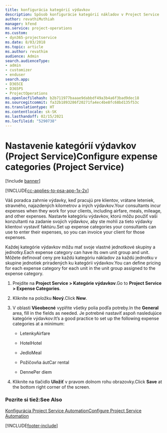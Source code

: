 ```yaml
---
title: konfigurácia kategórií výdavkov
description: Spôsob konfigurácie kategórií nákladov v Project Service
author: revathiMuthiah
manager: kfend
ms.service: project-operations
ms.custom:
- dyn365-projectservice
ms.date: 8/03/2018
ms.topic: article
ms.author: revathim
audience: Admin
search.audienceType:
- admin
- customizer
- enduser
search.app:
- D365CE
- D365PS
- ProjectOperations
ms.openlocfilehash: b2b711977baaae9dabbdf49a3b4a6f3bad9dec18
ms.sourcegitcommit: fa32b1893286f20271fa4ec4be8fc68bd135f53c
ms.translationtype: HT
ms.contentlocale: sk-SK
ms.lasthandoff: 02/15/2021
ms.locfileid: "5290738"
---
```

# <a name="configure-expense-categories-project-service"></a><span data-ttu-id="4ec15-103">Nastavenie kategórií výdavkov (Project Service)</span><span class="sxs-lookup"><span data-stu-id="4ec15-103">Configure expense categories (Project Service)</span></span>

[!include [banner](../includes/psa-now-project-operations.md)]

[!INCLUDE[cc-applies-to-psa-app-1x-2x](../includes/cc-applies-to-psa-app-1x-2x.md)]

<span data-ttu-id="4ec15-104">Váš poradca zahrnie výdavky, keď pracujú pre klientov, vrátane leteniek, stravného, najazdených kilometrov a iných výdavkov.</span><span class="sxs-lookup"><span data-stu-id="4ec15-104">Your consultants incur expenses when they work for your clients, including airfare, meals, mileage, and other expenses.</span></span> <span data-ttu-id="4ec15-105">Nastavte kategóriu výdavkov, ktorú môžu použiť vaši konzultanti na zadanie svojich výdavkov, aby ste mohli za tieto výdavky klientovi vystaviť faktúru.</span><span class="sxs-lookup"><span data-stu-id="4ec15-105">Set up expense categories your consultants can use to enter their expenses, so you can invoice your client for those expenses.</span></span>  
  
<span data-ttu-id="4ec15-106">Každej kategórie výdavkov môžu mať svoje vlastné jednotkové skupiny a jednotky.</span><span class="sxs-lookup"><span data-stu-id="4ec15-106">Each expense category can have its own unit group and unit.</span></span> <span data-ttu-id="4ec15-107">Môžete definovať ceny pre každú kategóriu nákladov za každú jednotku v skupine jednotiek priradených ku kategórii výdavkov.</span><span class="sxs-lookup"><span data-stu-id="4ec15-107">You can define pricing for each expense category for each unit in the unit group assigned to the expense category.</span></span>  
  
1.  <span data-ttu-id="4ec15-108">Prejdite na **Project Service > Kategórie výdavkov**.</span><span class="sxs-lookup"><span data-stu-id="4ec15-108">Go to **Project Service > Expense Categories**.</span></span>  
  
2.  <span data-ttu-id="4ec15-109">Kliknite na položku **Nový**.</span><span class="sxs-lookup"><span data-stu-id="4ec15-109">Click **New**.</span></span>  
  
3.  <span data-ttu-id="4ec15-110">V oblasti **Všeobecné** vyplňte všetky polia podľa potreby.</span><span class="sxs-lookup"><span data-stu-id="4ec15-110">In the **General** area, fill in the fields as needed.</span></span> <span data-ttu-id="4ec15-111">Je potrebné nastaviť aspoň nasledujúce kategórie výdavkov:</span><span class="sxs-lookup"><span data-stu-id="4ec15-111">It’s a good practice to set up the following expense categories at a minimum:</span></span>  
  
    -   <span data-ttu-id="4ec15-112">Letenky</span><span class="sxs-lookup"><span data-stu-id="4ec15-112">Airfare</span></span>  
  
    -   <span data-ttu-id="4ec15-113">Hotel</span><span class="sxs-lookup"><span data-stu-id="4ec15-113">Hotel</span></span>  
  
    -   <span data-ttu-id="4ec15-114">Jedlo</span><span class="sxs-lookup"><span data-stu-id="4ec15-114">Meal</span></span>  
  
    -   <span data-ttu-id="4ec15-115">Požičovňa áut</span><span class="sxs-lookup"><span data-stu-id="4ec15-115">Car rental</span></span>  
  
    -   <span data-ttu-id="4ec15-116">Denne</span><span class="sxs-lookup"><span data-stu-id="4ec15-116">Per diem</span></span>  
  
4.  <span data-ttu-id="4ec15-117">Kliknite na tlačidlo **Uložiť** v pravom dolnom rohu obrazovky.</span><span class="sxs-lookup"><span data-stu-id="4ec15-117">Click **Save** at the bottom right corner of the screen.</span></span>  
  
### <a name="see-also"></a><span data-ttu-id="4ec15-118">Pozrite si tiež:</span><span class="sxs-lookup"><span data-stu-id="4ec15-118">See Also</span></span>  
 [<span data-ttu-id="4ec15-119">Konfigurácia Project Service Automation</span><span class="sxs-lookup"><span data-stu-id="4ec15-119">Configure Project Service Automation</span></span>](../psa/configure.md)


[!INCLUDE[footer-include](../includes/footer-banner.md)]